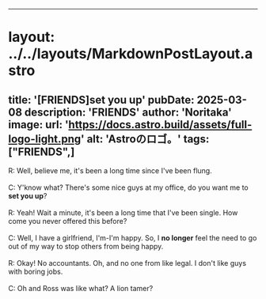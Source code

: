 
---
# layout: ../../layouts/MarkdownPostLayout.astro
title: '[FRIENDS]set you up'
pubDate: 2025-03-08
description: 'FRIENDS'
author: 'Noritaka'
image:
    url: 'https://docs.astro.build/assets/full-logo-light.png'
    alt: 'Astroのロゴ。'
tags: ["FRIENDS",]
---

R: Well, believe me, it's been a long time since I've been flung.<br>
<br>
C: Y'know what? There's some nice guys at my office, do you want me to **set you up**?<br>
<br>
R: Yeah! Wait a minute, it's been a long time that I've been single. How come you never offered this before?<br>
<br>
C: Well, I have a girlfriend, I'm-I'm happy. So, I **no longer** feel the need to go out of my way to stop others from being happy. <br>
<br>
R: Okay! No accountants. Oh, and no one from like legal. I don't like guys with boring jobs.<br>
<br>
C: Oh and Ross was like what? A lion tamer?<br>
<br>
